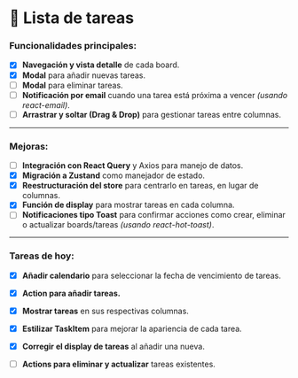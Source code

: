 # 📝 **Lista de tareas**

### Funcionalidades principales:

- [x] **Navegación y vista detalle** de cada board.
- [x] **Modal** para añadir nuevas tareas.
- [ ] **Modal** para eliminar tareas.
- [ ] **Notificación por email** cuando una tarea está próxima a vencer *(usando react-email)*.
- [ ] **Arrastrar y soltar (Drag & Drop)** para gestionar tareas entre columnas.

---

### Mejoras:

- [ ] **Integración con React Query** y Axios para manejo de datos.
- [x] **Migración a Zustand** como manejador de estado.
- [x] **Reestructuración del store** para centrarlo en tareas, en lugar de columnas.
- [x] **Función de display** para mostrar tareas en cada columna.
- [ ] **Notificaciones tipo Toast** para confirmar acciones como crear, eliminar o actualizar boards/tareas *(usando react-hot-toast)*.

---

### Tareas de hoy:

- [x] **Añadir calendario** para seleccionar la fecha de vencimiento de tareas.
- [x] **Action para añadir tareas.**
- [x] **Mostrar tareas** en sus respectivas columnas.
- [x] **Estilizar TaskItem** para mejorar la apariencia de cada tarea.
- [x] **Corregir el display de tareas** al añadir una nueva.
- [ ] **Actions para eliminar y actualizar** tareas existentes.

